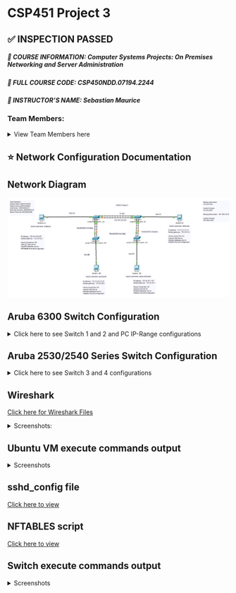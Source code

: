 # CSP451 Project 3
## :white_check_mark: INSPECTION PASSED
##### :blue_book: **COURSE INFORMATION:** Computer Systems Projects: On Premises Networking and Server Administration
##### :page_with_curl: **FULL COURSE CODE:** CSP450NDD.07194.2244 
##### :book: **INSTRUCTOR’S NAME:** Sebastian Maurice
### Team Members:
<details>
  <summary>View Team Members here</summary>
  
- ##### :raising_hand: **STUDENT NAME:** Micaira Mateo
  - ##### :name_badge: Student ID# 103732228
  - ##### :pushpin: **SUBNET NUMBER:** 120
- ##### :raising_hand: **STUDENT NAME:** Robert Akkerman
  - ##### :name_badge: Student ID# 106234206
  - ##### :pushpin: **SUBNET NUMBER:** 100
- ##### :raising_hand: **STUDENT NAME:** Prabin Acharya
  - ##### :name_badge: Student ID# 100706225
  - ##### :pushpin: **SUBNET NUMBER:** 112
- ##### :raising_hand: **STUDENT NAME:** Ched Duloy 
  - ##### :name_badge: Student ID# 185662210
  - ##### :pushpin: **SUBNET NUMBER:** 113
- ##### :raising_hand: **STUDENT NAME:** Eliza May Silvestre 
  - ##### :name_badge: Student ID# 186630216 
  - ##### :pushpin: **SUBNET NUMBER:** 114
</details>

## :star: Network Configuration Documentation
## Network Diagram
![Network Diagram](https://github.com/103732228-myseneca/CSP450-Project/blob/main/Project3/images/Network%20Diagaram.png)

## Aruba 6300 Switch Configuration
<details>
<summary>Click here to see Switch 1 and 2 and PC IP-Range configurations</summary>

  ##### Switch 1(on top of rack)
```
10.10.10.33/28
```
  ##### Switch 2(below Switch 1)
```
10.10.10.34/28
```

##### PC IP-Range
```
10.10.10.35-38/28 - 255.255.255.240
```

  ##### Configuration Commands Used for SWITCH-AA
[SWITCH-AA-Configuration](https://github.com/103732228-myseneca/CSP450-Project/blob/main/Project3/config_files/switch-aa-config-setup.txt)
  ##### Configuration Commands Used for SWITCH-BB
[SWITCH-CC-Configuration](https://github.com/103732228-myseneca/CSP450-Project/blob/main/Project3/config_files/switch-cc-config-setup.txt)
</details>

## Aruba 2530/2540 Series Switch Configuration
<details>
<summary>Click here to see Switch 3 and 4 configurations</summary>

  ##### Switch 3 (below Switch 2)
```
COM4
```
  ##### Switch 4 (below Switch 3)
```
COM3
```

  ##### Configuration Commands Used for SWITCH-BB
[SWITCH-BB-Configuration](https://github.com/103732228-myseneca/CSP450-Project/blob/main/Project3/config_files/switch-bb-config-setup.txt)
  ##### Configuration Commands Used for SWITCH-DD
[SWITCH-DD-Configuration](https://github.com/103732228-myseneca/CSP450-Project/blob/main/Project3/config_files/switch-dd-config-setup.txt)
</details>

## Wireshark
[Click here for Wireshark Files](https://github.com/103732228-myseneca/CSP450-Project/tree/main/Project3/wireshark_files/pcapng_files)

<details>
  <summary>Screenshots:</summary>
  
- An SSH request from your Ubuntu VM to the Switch and the subsequent reply (2 packets)
![wireshark-sc-1](https://github.com/103732228-myseneca/CSP450-Project/blob/main/Project3/wireshark_files/screenshots/ssh%20request%20from%20ubuntu%20vm%20pc%20a%20to%20the%20switch.jpg)

- On OSPF Packet, Any source/destination
![wireshark-sc-2](https://github.com/103732228-myseneca/CSP450-Project/blob/main/Project3/wireshark_files/screenshots/ospf%20packet.jpg)

- An SSH request from your Ubuntu VM to your partner's Ubuntu VM and the subsequent reply (2 Packets)
![wireshark-sc-3](https://github.com/103732228-myseneca/CSP450-Project/blob/main/Project3/wireshark_files/screenshots/ssh%20request%20from%20ubuntu%20vm%20to%20partner's%20ubuntu%20vm.jpg)

- An HTTP request to your partner's Apache server and the subsequent response (2 Packets)
![wireshark-sc-4](https://github.com/103732228-myseneca/CSP450-Project/blob/main/Project3/wireshark_files/screenshots/http%20request%20to%20partners%20apache%20server.jpg)

- A MariaDB request to your partner's MariaDB server and the subsequent response (2 Packets) 
![wireshark-sc-5](https://github.com/103732228-myseneca/CSP450-Project/blob/main/Project3/wireshark_files/screenshots/mariadb%20request%20to%20partner's%20maria%20db%20server.jpg)

</details>

## Ubuntu VM execute commands output
<details>
  <summary>Screenshots</summary>
  
- ip a 
![ubuntu-vm-sc-1]()

- ip route 
![ubuntu-vm-sc-2]()

- The SSH result from your Ubuntu VM to your parnter's VM 
![ubuntu-vm-sc-3]()

- Connect to your partner's Apache server and display the web page 
![ubuntu-vm-sc-4]()

- Connect to your parnter's MariaDB server as a Read-Only user and try to modify the database contents 
![ubuntu-vm-sc-5]()

</details>

## sshd_config file
[Click here to view](https://github.com/103732228-myseneca/CSP450-Project/blob/main/Project3/config_files/sshd_config)

## NFTABLES script
[Click here to view](https://github.com/103732228-myseneca/CSP450-Project/blob/main/Project3/config_files/nftables.conf)

## Switch execute commands output

<details>
  <summary>Screenshots</summary>
  
- sh ip int br 
![switch-sc-1](https://github.com/103732228-myseneca/CSP450-Project/blob/main/Project3/images/sh%20ip%20int%20br.png)

- sh vlan 
![switch-sc-1](https://github.com/103732228-myseneca/CSP450-Project/blob/main/Project3/images/sh%20vlan.png)

- sh spanning-tree 
![switch-sc-1](https://github.com/103732228-myseneca/CSP450-Project/blob/main/Project3/images/sh%20spanning-tree.png)

- sh ip route
![switch-sc-1](https://github.com/103732228-myseneca/CSP450-Project/blob/main/Project3/images/sh%20ip%20route.png)
</details>
